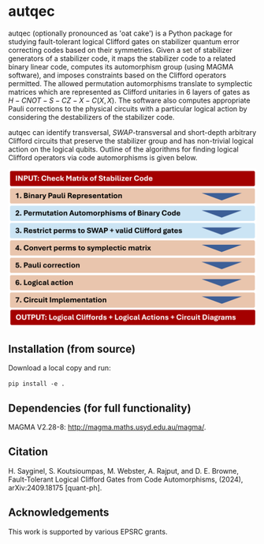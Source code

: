 # autqec
autqec (optionally pronounced as 'oat cake') is a Python package for studying fault-tolerant logical Clifford gates on stabilizer quantum error correcting codes based on their symmetries. Given a set of stabilizer generators of a stabilizer code, it maps the stabilizer code to a related binary linear code, computes its automorphism group (using MAGMA software), and imposes constraints based on the Clifford operators permitted. The allowed permutation automorphisms translate to symplectic matrices which are represented as Clifford unitaries in $6$ layers of gates as $H-CNOT-S-CZ-X-C(X,X)$. The software also computes appropriate Pauli corrections to the physical circuits with a particular logical action by considering the destabilizers of the stabilizer code. 

autqec can identify transversal, *SWAP*-transversal and short-depth arbitrary Clifford circuits that preserve the stabilizer group and has non-trivial logical action on the logical qubits. Outline of the algorithms for finding logical Clifford operators via code automorphisms is given below.

![Algorithm Outline](algorithm_outline.png)

## Installation (from source)
Download a local copy and run:

`pip install -e .`

## Dependencies (for full functionality)
MAGMA V2.28-8: http://magma.maths.usyd.edu.au/magma/. 

## Citation 
H. Sayginel, S. Koutsioumpas, M. Webster, A. Rajput, and D. E. Browne, Fault-Tolerant Logical Clifford Gates from Code Automorphisms, (2024), arXiv:2409.18175 [quant-ph].

## Acknowledgements
This work is supported by various EPSRC grants. 
